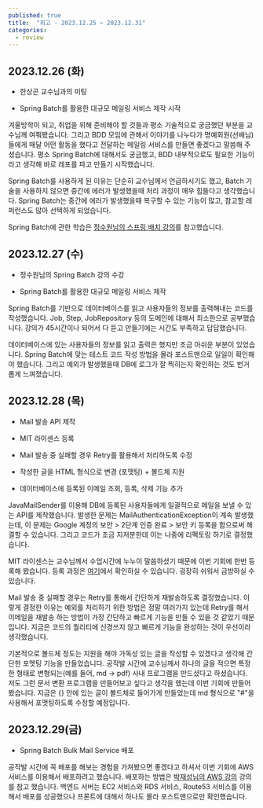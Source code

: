 ```yaml
---
published: true
title:  "회고 - 2023.12.25 ~ 2023.12.31"
categories:
  - review
---
```


## 2023.12.26 (화)

- 한상곤 교수님과의 미팅

- Spring Batch를 활용한 대규모 메일링 서비스 제작 시작

겨울방학이 되고, 취업을 위해 준비해야 할 것들과 평소 기술적으로 궁금했던 부분을 교수님께 여쭤봤습니다. 그리고 BDD 모임에 관해서 이야기를 나누다가 명예회원(선배님)들에게 매달 어떤 활동을 했다고 전달하는 메일링 서비스를 만들면 좋겠다고 말씀해 주셨습니다. 평소 Spring Batch에 대해서도 궁금했고, BDD 내부적으로도 필요한 기능이라고 생각해 바로 레포를 파고 만들기 시작했습니다.

Spring Batch를 사용하게 된 이유는 단순히 교수님께서 언급하시기도 했고, Batch 기술을 사용하지 않으면 중간에 에러가 발생했을때 처리 과정이 매우 힘들다고 생각했습니다. Spring Batch는 중간에 에러가 발생했을때 복구할 수 있는 기능이 많고, 참고할 레퍼런스도 많아 선택하게 되었습니다.

Spring Batch에 관한 학습은 [정수원님의 스프링 배치 강의](https://www.inflearn.com/course/%EC%8A%A4%ED%94%84%EB%A7%81-%EB%B0%B0%EC%B9%98/dashboard)를 참고했습니다.

## 2023.12.27 (수)

- 정수원님의 Spring Batch 강의 수강

- Spring Batch를 활용한 대규모 메일링 서비스 제작

Spring Batch를 기반으로 데이터베이스를 읽고 사용자들의 정보를 출력해내는 코드를 작성했습니다. Job, Step, JobRepository 등의 도메인에 대해서 최소한으로 공부했습니다. 강의가 45시간이나 되어서 다 듣고 만들기에는 시간도 부족하고 답답했습니다.

데이터베이스에 있는 사용자들의 정보를 읽고 출력은 했지만 조금 아쉬운 부분이 있었습니다. Spring Batch에 맞는 테스트 코드 작성 방법을 몰라 포스트맨으로 일일이 확인해야 했습니다. 그리고 예외가 발생했을때 DB에 로그가 잘 찍히는지 확인하는 것도 번거롭게 느껴졌습니다.


## 2023.12.28 (목)

- Mail 발송 API 제작

- MIT 라이센스 등록

- Mail 발송 중 실패할 경우 Retry를 활용해서 처리하도록 수정

- 작성한 글을 HTML 형식으로 변경 (포맷팅) + 볼드체 지원

- 데이터베이스에 등록된 이메일 조회, 등록, 삭제 기능 추가

JavaMailSender를 이용해 DB에 등록된 사용자들에게 일괄적으로 메일을 보낼 수 있는 API를 제작했습니다. 발생한 문제는 MailAuthenticationException이 계속 발생했는데, 이 문제는 Google 계정의 보안 > 2단계 인증 완료 > 보안 키 등록을 함으로써 해결할 수 있습니다. 그리고 코드가 조금 지저분한데 이는 나중에 리팩토링 하기로 결정했습니다. 

MIT 라이센스는 교수님께서 수업시간에 누누이 말씀하셨기 때문에 이번 기회에 한번 등록해 봤습니다. 등록 과정은 [여기](https://ios-development.tistory.com/1325)에서 확인하실 수 있습니다. 굉장히 쉬워서 금방하실 수 있습니다.

Mail 발송 중 실패할 경우는 Retry를 통해서 간단하게 재발송하도록 결정했습니다. 이렇게 결정한 이유는 예외를 처리하기 위한 방법은 정말 여러가지 있는데 Retry를 해서 이메일을 재발송 하는 방법이 가장 간단하고 빠르게 기능을 만들 수 있을 것 같았기 때문입니다. 지금은 코드의 퀄리티에 신경쓰지 않고 빠르게 기능을 완성하는 것이 우선이라 생각했습니다.

기본적으로 볼드체 정도는 지원을 해야 가독성 있는 글을 작성할 수 있겠다고 생각해 간단한 포멧팅 기능을 만들었습니다. 공작발 시간에 교수님께서 하나의 글을 적으면 특정한 형태로 변형되는(예를 들어, md -> pdf) 사내 프로그램을 만드셨다고 하셨습니다. 저도 그런 문서 변환 프로그램을 만들어보고 싶다고 생각을 했는데 이번 기회에 만들어 봤습니다. 지금은 {} 안에 있는 글이 볼드체로 들어가게 만들었는데 md 형식으로 "#"을 사용해서 포맷팅하도록 수정할 예정입니다.


## 2023.12.29(금)

- Spring Batch Bulk Mail Service 배포

공작발 시간에 꼭 배포를 해보는 경험을 가져봤으면 좋겠다고 하셔서 이번 기회에 AWS 서비스를 이용해서 배포하려고 했습니다. 배포하는 방법은 [박재성님의 AWS 강의](https://www.inflearn.com/course/%EB%B9%84%EC%A0%84%EA%B3%B5%EC%9E%90-%EC%9D%B4%ED%95%B4%ED%95%A0%EC%88%98%EC%9E%88%EB%8A%94-aws-%EC%9E%85%EB%AC%B8%EC%8B%A4%EC%A0%84/dashboard) 강의를 참고 했습니다. 백엔드 서버는 EC2 서비스와 RDS 서비스, Route53 서비스를 이용해서 배포를 성공했으나 프론트에 대해서 하나도 몰라 포스트맨으로만 확인했습니다.


